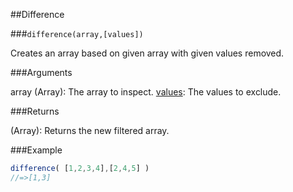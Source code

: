 ##Difference

###`difference(array,[values])`

Creates an array based on given array with given values removed.

###Arguments

array (Array): The array to inspect.
[values](...Array): The values to exclude.

###Returns

(Array): Returns the new filtered array.

###Example

```javascript
difference( [1,2,3,4],[2,4,5] )
//=>[1,3]
```

